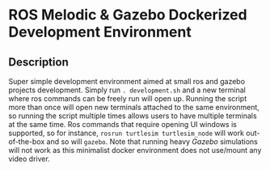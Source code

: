 # ROS Melodic & Gazebo Dockerized Development Environment

## Description
Super simple development environment aimed at small ros and gazebo projects development. Simply run `. development.sh` and a new terminal where ros commands can be freely run will open up. Running the script more than once will open new terminals attached to the same environment, so running the script multiple times allows users to have multiple terminals at the same time. Ros commands that require opening UI windows is supported, so for instance, `rosrun turtlesim turtlesim_node` will work out-of-the-box and so will `gazebo`. Note that running heavy _Gazebo_ simulations will not work as this minimalist docker environment does not use/mount any video driver. 


